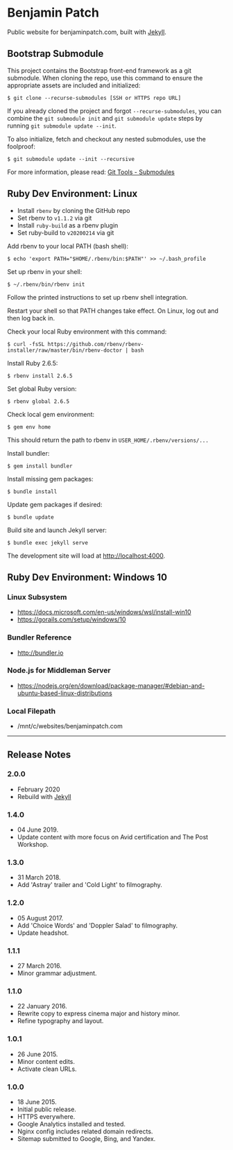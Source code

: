 # Benjamin Patch
Public website for benjaminpatch.com, built with
[Jekyll](https://jekyllrb.com/).

## Bootstrap Submodule
This project contains the Bootstrap front-end framework as a git submodule. When
cloning the repo, use this command to ensure the appropriate assets are included
and initialized:

```
$ git clone --recurse-submodules [SSH or HTTPS repo URL]
```

If you already cloned the project and forgot `--recurse-submodules`, you can
combine the `git submodule init` and `git submodule update` steps by running
`git submodule update --init`.

To also initialize, fetch and checkout any nested submodules, use the foolproof:

```
$ git submodule update --init --recursive
```

For more information, please read:
[Git Tools - Submodules](https://git-scm.com/book/en/v2/Git-Tools-Submodules)

## Ruby Dev Environment: Linux
- Install `rbenv` by cloning the GitHub repo
- Set rbenv to `v1.1.2` via git
- Install `ruby-build` as a rbenv plugin
- Set ruby-build to `v20200214` via git

Add rbenv to your local PATH (bash shell):
```
$ echo 'export PATH="$HOME/.rbenv/bin:$PATH"' >> ~/.bash_profile
```

Set up rbenv in your shell:
```
$ ~/.rbenv/bin/rbenv init
```
Follow the printed instructions to set up rbenv shell integration.

Restart your shell so that PATH changes take effect.
On Linux, log out and then log back in.

Check your local Ruby environment with this command:
```
$ curl -fsSL https://github.com/rbenv/rbenv-installer/raw/master/bin/rbenv-doctor | bash
```

Install Ruby 2.6.5:
```
$ rbenv install 2.6.5
```

Set global Ruby version:
```
$ rbenv global 2.6.5
```

Check local gem environment:
```
$ gem env home
```
This should return the path to rbenv in `USER_HOME/.rbenv/versions/...`

Install bundler:
```
$ gem install bundler
```

Install missing gem packages:

```
$ bundle install
```

Update gem packages if desired:

```
$ bundle update
```

Build site and launch Jekyll server:

```
$ bundle exec jekyll serve
```

The development site will load at
[http://localhost:4000](http://localhost:4000/).


## Ruby Dev Environment: Windows 10
### Linux Subsystem
* https://docs.microsoft.com/en-us/windows/wsl/install-win10
* https://gorails.com/setup/windows/10

### Bundler Reference
* http://bundler.io

### Node.js for Middleman Server
* https://nodejs.org/en/download/package-manager/#debian-and-ubuntu-based-linux-distributions

### Local Filepath
* /mnt/c/websites/benjaminpatch.com

---

## Release Notes

### 2.0.0
* February 2020
* Rebuild with [Jekyll](https://jekyllrb.com/)

### 1.4.0
* 04 June 2019.
* Update content with more focus on Avid certification and The Post Workshop.

### 1.3.0
* 31 March 2018.
* Add 'Astray' trailer and 'Cold Light' to filmography.

### 1.2.0
* 05 August 2017.
* Add 'Choice Words' and 'Doppler Salad' to filmography.
* Update headshot.

### 1.1.1
* 27 March 2016.
* Minor grammar adjustment.

### 1.1.0
* 22 January 2016.
* Rewrite copy to express cinema major and history minor.
* Refine typography and layout.

### 1.0.1
* 26 June 2015.
* Minor content edits.
* Activate clean URLs.

### 1.0.0
* 18 June 2015.
* Initial public release.
* HTTPS everywhere.
* Google Analytics installed and tested.
* Nginx config includes related domain redirects.
* Sitemap submitted to Google, Bing, and Yandex.
